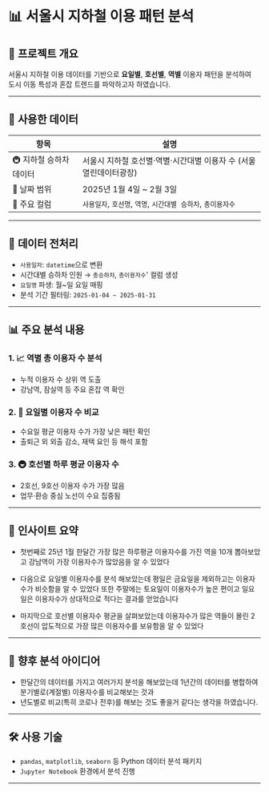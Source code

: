 # 📊 서울시 지하철 이용 패턴 분석

## 📌 프로젝트 개요

서울시 지하철 이용 데이터를 기반으로 **요일별**, **호선별**, **역별** 이용자 패턴을 분석하여  
도시 이동 특성과 혼잡 트렌드를 파악하고자 하였습니다.

---

## 📂 사용한 데이터

| 항목 | 설명 |
|------|------|
| 🚇 지하철 승하차 데이터 | 서울시 지하철 호선별·역별·시간대별 이용자 수 (서울열린데이터광장) |
| 📅 날짜 범위 | 2025년 1월 4일 ~ 2월 3일 |
| 📁 주요 컬럼 | `사용일자`, `호선명`, `역명`, `시간대별 승하차`, `총이용자수` |

---

## 🧹 데이터 전처리

- `사용일자`: `datetime`으로 변환
- 시간대별 승하차 인원 → `총승하차`, `총이용자수`' 컬럼 생성
- `요일명` 파생: 월~일 요일 매핑
- 분석 기간 필터링: `2025-01-04 ~ 2025-01-31`

---

## 📊 주요 분석 내용

### 1. 📈 **역별 총 이용자 수 분석**
- 누적 이용자 수 상위 역 도출
- 강남역, 잠실역 등 주요 혼잡 역 확인

### 2. 📆 **요일별 이용자 수 비교**
- 수요일 평균 이용자 수가 가장 낮은 패턴 확인
- 출퇴근 외 외출 감소, 재택 요인 등 해석 포함

### 3. 🚇 **호선별 하루 평균 이용자 수**
- 2호선, 9호선 이용자 수가 가장 많음
- 업무·환승 중심 노선이 수요 집중됨

---

## 📌 인사이트 요약


- 첫번째로 25년 1월 한달간 가장 많은 하루평균 이용자수를 가진 역을 10개 뽑아보았고 강남역이 가장 이용자수가 많았음을 알 수 있었다

- 다음으로 요일별 이용자수를 분석 해보았는데 평일은 금요일을 제외하고는 이용자수가 비슷함을 알 수 있었다
또한 주말에는 토요일이 이용자수가 높은 편이고 일요일은 이용자수가 상대적으로 적다는 결과를 얻었습니다

- 마지막으로 호선별 이용자수 평균을 살펴보았는데 이용자수가 많은 역들이 몰린 2호선이 압도적으로 가장 많은 이용자수를 보유함을 알 수 있었다

---

## 📎 향후 분석 아이디어

- 한달간의 데이터를 가지고 여러가지 분석을 해보았는데 1년간의 데이터를 병합하여 분기별로(계절별) 이용자수를 비교해보는 것과
- 년도별로 비교(특히 코로나 전후)를 해보는 것도 좋을거 같다는 생각을 하였습니다.

---

## 🛠 사용 기술

- `pandas`, `matplotlib`, `seaborn` 등 Python 데이터 분석 패키지
- `Jupyter Notebook` 환경에서 분석 진행

---


